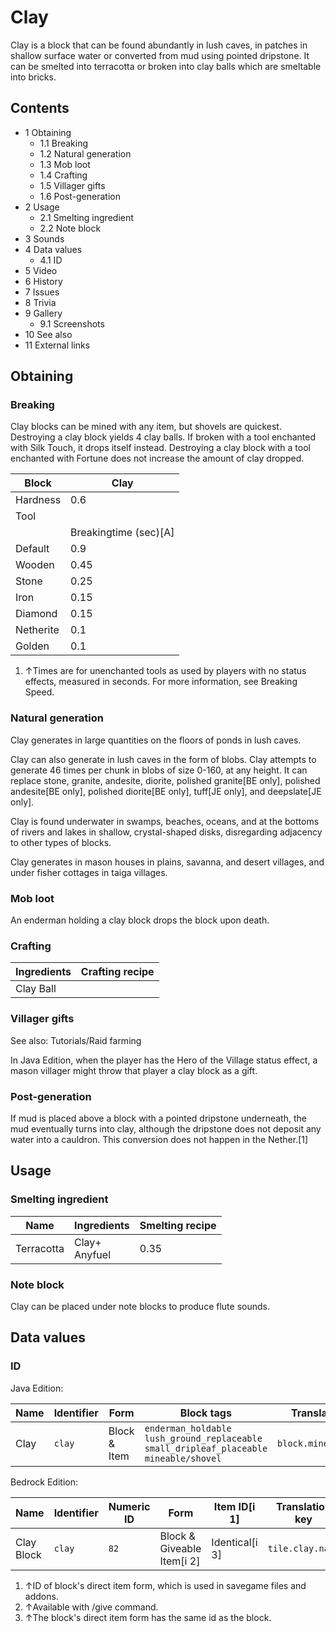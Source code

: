 # Clay
Clay is a block that can be found abundantly in lush caves, in patches in shallow surface water or converted from mud using pointed dripstone. It can be smelted into terracotta or broken into clay balls which are smeltable into bricks. 

## Contents
- 1 Obtaining
	- 1.1 Breaking
	- 1.2 Natural generation
	- 1.3 Mob loot
	- 1.4 Crafting
	- 1.5 Villager gifts
	- 1.6 Post-generation
- 2 Usage
	- 2.1 Smelting ingredient
	- 2.2 Note block
- 3 Sounds
- 4 Data values
	- 4.1 ID
- 5 Video
- 6 History
- 7 Issues
- 8 Trivia
- 9 Gallery
	- 9.1 Screenshots
- 10 See also
- 11 External links

## Obtaining
### Breaking
Clay blocks can be mined with any item, but shovels are quickest. Destroying a clay block yields 4 clay balls. If broken with a tool enchanted with Silk Touch, it drops itself instead. Destroying a clay block with a tool enchanted with Fortune does not increase the amount of clay dropped.

| Block     | Clay                  |
|-----------|-----------------------|
| Hardness  | 0.6                   |
| Tool      |                       |
|           | Breakingtime (sec)[A] |
| Default   | 0.9                   |
| Wooden    | 0.45                  |
| Stone     | 0.25                  |
| Iron      | 0.15                  |
| Diamond   | 0.15                  |
| Netherite | 0.1                   |
| Golden    | 0.1                   |

1. ↑Times are for unenchanted tools as used by players with no status effects, measured in seconds. For more information, see Breaking Speed.

### Natural generation
Clay generates in large quantities on the floors of ponds in lush caves.

Clay can also generate in lush caves in the form of blobs. Clay attempts to generate 46 times per chunk in blobs of size 0-160, at any height. It can replace stone, granite, andesite, diorite, polished granite‌[BE  only], polished andesite‌[BE  only], polished diorite‌[BE  only], tuff‌[JE  only], and deepslate‌[JE  only].

Clay is found underwater in swamps, beaches, oceans, and at the bottoms of rivers and lakes in shallow, crystal-shaped disks, disregarding adjacency to other types of blocks.

Clay generates in mason houses in plains, savanna, and desert villages, and under fisher cottages in taiga villages.


### Mob loot
An enderman holding a clay block drops the block upon death.

### Crafting
| Ingredients | Crafting recipe |
|-------------|-----------------|
| Clay Ball   |                 |

### Villager gifts
See also: Tutorials/Raid farming

In Java Edition, when the player has the Hero of the Village status effect, a mason villager might throw that player a clay block as a gift.

### Post-generation
If mud is placed above a block with a pointed dripstone underneath, the mud eventually turns into clay, although the dripstone does not deposit any water into a cauldron. This conversion does not happen in the Nether.[1]

## Usage
### Smelting ingredient
| Name       | Ingredients       | Smelting recipe |
|------------|-------------------|-----------------|
| Terracotta | Clay+<br/>Anyfuel | 0.35            |

### Note block
Clay can be placed under note blocks to produce flute sounds.

## Data values
### ID
Java Edition:

| Name | Identifier | Form         | Block tags                                                                                               | Translation key        |
|------|------------|--------------|----------------------------------------------------------------------------------------------------------|------------------------|
| Clay | `clay`     | Block & Item | `enderman_holdable`<br/>`lush_ground_replaceable‌`<br/>`small_dripleaf_placeable‌`<br/>`mineable/shovel` | `block.minecraft.clay` |

Bedrock Edition:

| Name       | Identifier | Numeric ID | Form                       | Item ID[i 1]   | Translation key  |
|------------|------------|------------|----------------------------|----------------|------------------|
| Clay Block | `clay`     | `82`       | Block & Giveable Item[i 2] | Identical[i 3] | `tile.clay.name` |

1. ↑ID of block's direct item form, which is used in savegame files and addons.
2. ↑Available with /give command.
3. ↑The block's direct item form has the same id as the block.


